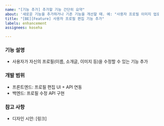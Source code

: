 ```yaml
---
name: "[기능 추가] 추가할 기능 간단히 요약"
about: '새로운 기능을 추가하거나 기존 기능을 개선할 때. 예: "사용자 프로필 이미지 업로드 기능 추가"'
title: "[BE][Feature] 사용자 프로필 편집 기능 추가"
labels: enhancement
assignees: koseha

---
```


### 기능 설명
- 사용자가 자신의 프로필(이름, 소개글, 이미지 등)을 수정할 수 있는 기능 추가

### 개발 범위
- 프론트엔드: 프로필 편집 UI + API 연동
- 백엔드: 프로필 수정 API 구현

### 참고 사항
- 디자인 시안: [링크]
